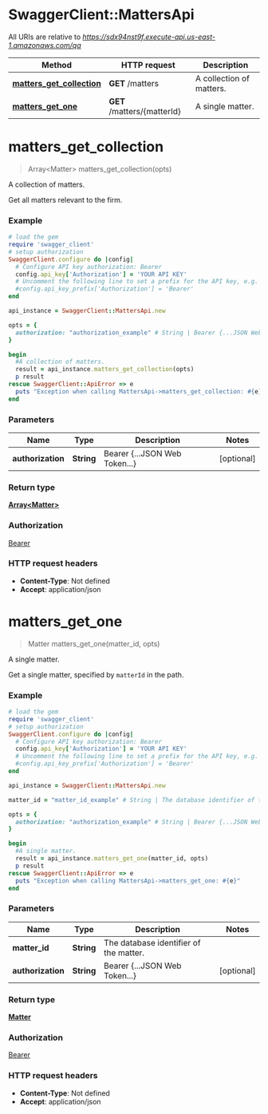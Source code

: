 # SwaggerClient::MattersApi

All URIs are relative to *https://sdx94nst9f.execute-api.us-east-1.amazonaws.com/qa*

Method | HTTP request | Description
------------- | ------------- | -------------
[**matters_get_collection**](MattersApi.md#matters_get_collection) | **GET** /matters | A collection of matters.
[**matters_get_one**](MattersApi.md#matters_get_one) | **GET** /matters/{matterId} | A single matter.


# **matters_get_collection**
> Array&lt;Matter&gt; matters_get_collection(opts)

A collection of matters.

Get all matters relevant to the firm.

### Example
```ruby
# load the gem
require 'swagger_client'
# setup authorization
SwaggerClient.configure do |config|
  # Configure API key authorization: Bearer
  config.api_key['Authorization'] = 'YOUR API KEY'
  # Uncomment the following line to set a prefix for the API key, e.g. 'Bearer' (defaults to nil)
  #config.api_key_prefix['Authorization'] = 'Bearer'
end

api_instance = SwaggerClient::MattersApi.new

opts = { 
  authorization: "authorization_example" # String | Bearer {...JSON Web Token...}
}

begin
  #A collection of matters.
  result = api_instance.matters_get_collection(opts)
  p result
rescue SwaggerClient::ApiError => e
  puts "Exception when calling MattersApi->matters_get_collection: #{e}"
end
```

### Parameters

Name | Type | Description  | Notes
------------- | ------------- | ------------- | -------------
 **authorization** | **String**| Bearer {...JSON Web Token...} | [optional] 

### Return type

[**Array&lt;Matter&gt;**](Matter.md)

### Authorization

[Bearer](../README.md#Bearer)

### HTTP request headers

 - **Content-Type**: Not defined
 - **Accept**: application/json



# **matters_get_one**
> Matter matters_get_one(matter_id, opts)

A single matter.

Get a single matter, specified by `matterId` in the path.

### Example
```ruby
# load the gem
require 'swagger_client'
# setup authorization
SwaggerClient.configure do |config|
  # Configure API key authorization: Bearer
  config.api_key['Authorization'] = 'YOUR API KEY'
  # Uncomment the following line to set a prefix for the API key, e.g. 'Bearer' (defaults to nil)
  #config.api_key_prefix['Authorization'] = 'Bearer'
end

api_instance = SwaggerClient::MattersApi.new

matter_id = "matter_id_example" # String | The database identifier of the matter.

opts = { 
  authorization: "authorization_example" # String | Bearer {...JSON Web Token...}
}

begin
  #A single matter.
  result = api_instance.matters_get_one(matter_id, opts)
  p result
rescue SwaggerClient::ApiError => e
  puts "Exception when calling MattersApi->matters_get_one: #{e}"
end
```

### Parameters

Name | Type | Description  | Notes
------------- | ------------- | ------------- | -------------
 **matter_id** | **String**| The database identifier of the matter. | 
 **authorization** | **String**| Bearer {...JSON Web Token...} | [optional] 

### Return type

[**Matter**](Matter.md)

### Authorization

[Bearer](../README.md#Bearer)

### HTTP request headers

 - **Content-Type**: Not defined
 - **Accept**: application/json



